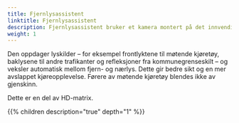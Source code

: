 ```yaml
---
title: Fjernlysassistent 
linktitle: Fjernlysassistent
description: Fjernlysassistent bruker et kamera montert på det innvendige speilet.
weight: 1
---
```


Den oppdager lyskilder – for eksempel frontlyktene til møtende kjøretøy, baklysene til andre trafikanter og refleksjoner fra kommunegrenseskilt – og veksler automatisk mellom fjern- og nærlys. Dette gir bedre sikt og en mer avslappet kjøreopplevelse. Førere av møtende kjøretøy blendes ikke av gjenskinn.

Dette er en del av HD-matrix.

{{% children description="true" depth="1" %}}
